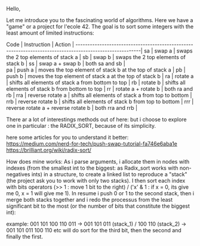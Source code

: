 Hello, 

Let me introduce you to the fascinating world of algorithms. Here we have a "game" or a project for l'ecole 42.
The goal is to sort some integers with the least amount of limited instructions:

Code	| Instruction	                        |          Action                                            |
---------------------------------------------------------------------------------------------------------|
sa    | swap a	                            | swaps the 2 top elements of stack a                        |
sb	  | swap b	                            | swaps the 2 top elements of stack b                        |
ss	  | swap a + swap b	                    | both sa and sb                                             |     
pa	  | push a	                            | moves the top element of stack b at the top of stack a     | 
pb	  | push b	                            | moves the top element of stack a at the top of stack b     |
ra	  | rotate a	                          | shifts all elements of stack a from bottom to top          |
rb	  | rotate b	                          | shifts all elements of stack b from bottom to top          |
rr	  | rotate a + rotate b	                | both ra and rb                                             | 
rra	  | reverse rotate a	                  | shifts all elements of stack a from top to bottom          |
rrb	  | reverse rotate b	                  | shifts all elements of stack b from top to bottom          |
rrr	  | reverse rotate a + reverse rotate b	| both rra and rrb                                           |    


There ar a lot of interestings methods out of here:
but i choose to explore one in particular : the RADIX_SORT, because of its simplicity.

here some articles for you to understand it better:
https://medium.com/nerd-for-tech/push-swap-tutorial-fa746e6aba1e
https://brilliant.org/wiki/radix-sort/

How does mine works: 
As i parse arguments, i allocate them in nodes with indexes (from the smallest int to the biggest: as Radix_sort works with non-negatives ints) in a structure,
to create a linked list to reproduce a "stack" (the project ask you to work with only two stacks).
I then sort each index with bits operators (>> 1 : move 1 bit to the right) / ('x' & 1 : if x = 0, its give me 0, x = 1 will give me 1).
In resume i push 0 or 1 to the second stack, then i merge both stacks together and i redo the processus from the least significant bit to the most (or the number of bits that constitute the biggest int):

example: 
001 101 100 110 011 -> 001 101 011 (stack_1) / 100 110 (stack_2) -> 001 101 011 100 110 etc 
will do sort for the third bit, then the second and finally the first.
